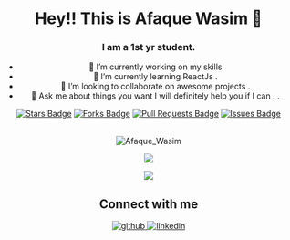 <h1 align="center">Hey!! This is Afaque Wasim 👋</h1>
<h3 align="center">I am a 1st yr student.</h1>
<ul align="center">
  <li>🔭 I’m currently working on my skills </li>
  <li>🌱 I’m currently learning ReactJs .</li>
  <li>👯 I’m looking to collaborate on awesome projects .</li>
  <li>💬 Ask me about things you want  I will definitely help you if I can . .</li>
 </ul>
<div align="center">
	 <a href="https://github.com/afaquewasim/awesome-README-templates/stargazers"><img src="https://img.shields.io/github/stars/afaquewasim/awesome-README-templates" alt="Stars Badge"/></a>
<a href="https://github.com/afaquewasim/awesome-README-templates/network/members"><img src="https://img.shields.io/github/forks/afaquewasim/awesome-README-templates" alt="Forks Badge"/></a>
<a href="https://github.com/afaquewasim/awesome-README-templates/pulls"><img src="https://img.shields.io/github/issues-pr/afaquewasim/awesome-README-templates" alt="Pull Requests Badge"/></a>
<a href="https://github.com/afaquewasim/awesome-README-templates/issues"><img src="https://img.shields.io/github/issues/afaquewasim/awesome-README-templates" alt="Issues Badge"/></a>
</div>
<br>

<p align="center">
  <img align="center" src="https://github-readme-stats.vercel.app/api?username=afaquewasim&show_icons=true" alt="Afaque_Wasim" />
</p>
<p align="center">
  <img src="https://github-readme-stats.vercel.app/api/top-langs/?username=afaquewasim&layout=compact&langs_count=8 alt="Afaque_Wasim" />
</p>
<p align="center">
  <img src="https://github-readme-streak-stats.herokuapp.com/?user=afaquewasim&layout=compact" />
</p>
																																															
<h2 align="center">Connect with me</h2>
<div align="center">  
  <a href="https://github.com/afaquewasim" target="_blank">
    <img src=https://img.shields.io/badge/github-%2324292e.svg?&style=for-the-badge&logo=github&logoColor=white alt=github style="margin-bottom: 5px;" />
  </a>
  <a href="https://www.linkedin.com/in/afaque-wasim-a99a20200/" target="_blank">
    <img src=https://img.shields.io/badge/linkedin-%231E77B5.svg?&style=for-the-badge&logo=linkedin&logoColor=white alt=linkedin style="margin-bottom: 5px;" />
  </a>
</div>  																																															
